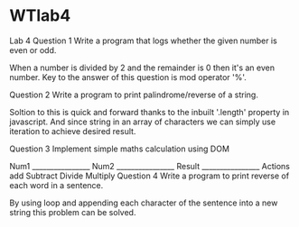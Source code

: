 # WTlab4
Lab 4
Question 1
Write a program that logs whether the given number is even or odd.

When a number is divided by 2 and the remainder is 0 then it's an even number. Key to the answer of this question is mod operator '%'.

Question 2
Write a program to print palindrome/reverse of a string.

Soltion to this is quick and forward thanks to the inbuilt '.length' property in javascript. And since string in an array of characters we can simply use iteration to achieve desired result.

Question 3
Implement simple maths calculation using DOM

Num1	________________
Num2	________________
Result	________________
Actions	add Subtract Divide Multiply
Question 4
Write a program to print reverse of each word in a sentence.

By using loop and appending each character of the sentence into a new string this problem can be solved.
